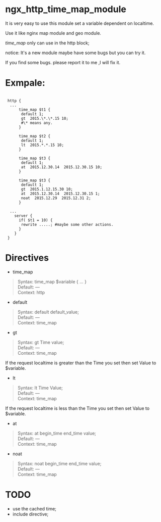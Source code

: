 # ngx_http_time_map_module

It is very easy to use this module set a variable dependent on localtime.

Use it like nginx map module and geo module.

*time_map* only can use in the http block;

notice: It's a new module maybe have some bugs but you can try it.

If you find some bugs. please report it to me ,I will fix it.

# Exmpale:
```

 http {  
  ...  
      time_map $t1 {  
       default 1;   
       gt  2015.\*.\*.15 10;  
       #\* means any.  
      }  
   
      time_map $t2 {  
       default 1;   
       lt  2015.*.*.15 10;  
      }  
   
      time_map $t3 {  
       default 1;   
       at  2015.12.30.14  2015.12.30.15 10;  
      }  
   
      time_map $t3 {  
       default 1;   
       gt  2015.1.12.15.30 10;  
       at  2015.12.30.14  2015.12.30.15 1;  
       noat  2015.12.29  2015.12.31 2;  
      }  
       
  ...  
    server {  
      if( $t1 = 10) {  
       rewrite .....; #maybe some other actions.  
      }  
    }  
 }

```


# Directives

* time_map

> Syntax:	time_map  $variable { ... }  
> Default:	—  
> Context:	http  

* default

> Syntax:	default default_value;  
> Default:	—    
> Context:	time_map    

* gt

> Syntax:	gt Time value;  
> Default:	—    
> Context:	time_map    

If the request localtime is greater than the Time you set  then set Value to $variable.

* lt

> Syntax:	lt Time Value;  
> Default:	—    
> Context:	time_map    

If the request localtime is less than the Time you set then set Value to $variable.

* at

> Syntax:	at begin_time end_time value;  
> Default:	—    
> Context:	time_map    

* noat

> Syntax:	noat begin_time end_time value;  
> Default:	—    
> Context:	time_map    


# TODO

* use the cached time;
* include directive;


